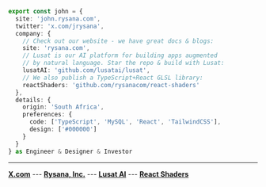 ```ts
export const john = {
  site: 'john.rysana.com',
  twitter: 'x.com/jrysana',
  company: {
    // Check out our website - we have great docs & blogs:
    site: 'rysana.com',
    // Lusat is our AI platform for building apps augmented
    // by natural language. Star the repo & build with Lusat:
    lusatAI: 'github.com/lusatai/lusat',
    // We also publish a TypeScript+React GLSL library: 
    reactShaders: 'github.com/rysanacom/react-shaders'
  },
  details: {
    origin: 'South Africa',
    preferences: {
      code: ['TypeScript', 'MySQL', 'React', 'TailwindCSS'],
      design: ['#000000']
    }
  }
} as Engineer & Designer & Investor
```
---
<p>
  <a href="https://x.com/jrysana"><strong>X.com</strong></a>
  ---
  <a href="https://rysana.com"><strong>Rysana, Inc.</strong></a>
  ---
  <a href="https://rysana.com/lusat"><strong>Lusat AI</strong></a>
  ---
  <a href="https://rysana.com/docs/react-shaders"><strong>React Shaders</strong></a>
</p>
